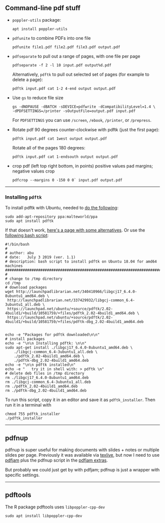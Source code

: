 ## Command-line pdf stuff

- `poppler-utils` package:

   ```shell
   apt install poppler-utils
   ```

- `pdfunite` to combine PDFs into one file

  ```shell
  pdfunite file1.pdf file2.pdf file3.pdf output.pdf
  ```

- `pdfseparate` to pull out a range of pages, with one file per page

  ```shell
  pdfseparate -f 2 -l 10 input.pdf output%d.pdf
  ```

  Alternatively, `pdftk` to pull out selected set of pages (for
  example to delete a page):

  ```shell
  pdftk input.pdf cat 1-2 4-end output output.pdf
  ```

- Use `gs` to reduce file size

  ```shell
  gs -dNOPAUSE -dBATCH -sDEVICE=pdfwrite -dCompatibilityLevel=1.4 \
  -dPDFSETTINGS=/printer -sOutputFile=output.pdf input.pdf
  ```

  For `PDFSETTINGS` you can use `/screen`, `/ebook`, `/printer`, or
  `/prepress`.

- Rotate pdf 90 degrees counter-clockwise with pdftk (just the first page):

  ```shell
  pdftk input.pdf cat 1west output output.pdf
  ```

  Rotate all of the pages 180 degrees:

  ```shell
  pdftk input.pdf cat 1-endsouth output output.pdf
  ```

- crop pdf (left top right bottom, in points)
  positive values pad margins; negative values crop

  ```shell
  pdfcrop --margins 0 -150 0 0` input.pdf output.pdf
  ```


---

### Installing `pdftk`

To install pdftk with Ubuntu, needed to [do the
following](https://askubuntu.com/a/1028983):

```shell
sudo add-apt-repository ppa:malteworld/ppa
sudo apt install pdftk
```

If that doesn't work, [here's a page with some
alternatives](https://linuxhint.com/install_pdftk_ubuntu/).
Or use the [following bash script](https://askubuntu.com/a/1046476):

```
#!/bin/bash
#
# author: abu
# date:   July 3 2019 (ver. 1.1)
# description: bash script to install pdftk on Ubuntu 18.04 for amd64 machines
##############################################################################
#
# change to /tmp directory
cd /tmp
# download packages
wget http://launchpadlibrarian.net/340410966/libgcj17_6.4.0-8ubuntu1_amd64.deb \
 http://launchpadlibrarian.net/337429932/libgcj-common_6.4-3ubuntu1_all.deb \
 https://launchpad.net/ubuntu/+source/pdftk/2.02-4build1/+build/10581759/+files/pdftk_2.02-4build1_amd64.deb \
 https://launchpad.net/ubuntu/+source/pdftk/2.02-4build1/+build/10581759/+files/pdftk-dbg_2.02-4build1_amd64.deb


echo -e "Packages for pdftk downloaded\n\n"
# install packages
echo -e "\n\n Installing pdftk: \n\n"
sudo apt-get install ./libgcj17_6.4.0-8ubuntu1_amd64.deb \
    ./libgcj-common_6.4-3ubuntu1_all.deb \
    ./pdftk_2.02-4build1_amd64.deb \
    ./pdftk-dbg_2.02-4build1_amd64.deb
echo -e "\n\n pdftk installed\n"
echo -e "   try it in shell with: > pdftk \n"
# delete deb files in /tmp directory
rm ./libgcj17_6.4.0-8ubuntu1_amd64.deb
rm ./libgcj-common_6.4-3ubuntu1_all.deb
rm ./pdftk_2.02-4build1_amd64.deb
rm ./pdftk-dbg_2.02-4build1_amd64.deb
```

To run this script, copy it in an editor and save it as
`pdftk_installer`. Then run it in a terminal with

```shell
chmod 755 pdftk_installer
./pdftk_installer
```

---

## pdfnup

pdfnup is super useful for making documents with slides + notes or
multiple slides per page. Previously it was available via
[texlive](https://tug.org/texlive/), but now I need to use
[pdfjam](https://github.com/rrthomas/pdfjam) plus the pdfnup script in
the [pdfjam extras](https://github.com/rrthomas/pdfjam-extras>).

But probably we could just get by with pdfjam; pdfnup is just a
wrapper with specific settings.

---

## pdftools

The R package pdftools uses `libpoppler-cpp-dev`

```
sudo apt install libpoppler-cpp-dev
```
